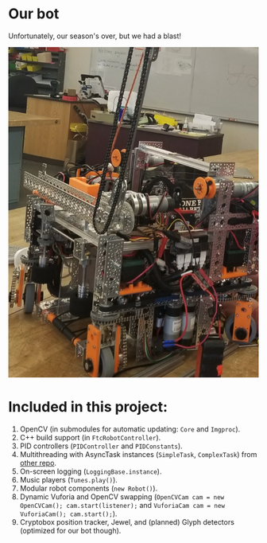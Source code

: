 # Our bot
Unfortunately, our season's over, but we had a blast!

<p align="center"> 
<img src="/doc/hankstanks/hanku.png">
</p>

# Included in this project: 
1. OpenCV (in submodules for automatic updating: ```Core``` and ```Imgproc```). 
2. C++ build support (in ```FtcRobotController```).
3. PID controllers (```PIDController``` and ```PIDConstants```).  
4. Multithreading with AsyncTask instances (```SimpleTask```, ```ComplexTask```) from [other repo]( https://github.com/Makiah/makiahsandroidlib).  
5. On-screen logging (```LoggingBase.instance```).  
6. Music players (```Tunes.play()```). 
7. Modular robot components (```new Robot()```).  
8. Dynamic Vuforia and OpenCV swapping (```OpenCVCam cam = new OpenCVCam(); cam.start(listener);``` and ```VuforiaCam cam = new VuforiaCam(); cam.start();```).  
9. Cryptobox position tracker, Jewel, and (planned) Glyph detectors (optimized for our bot though).  
